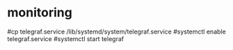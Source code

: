 # monitoring

#cp telegraf.service /lib/systemd/system/telegraf.service
#systemctl enable telegraf.service
#systemctl start telegraf
